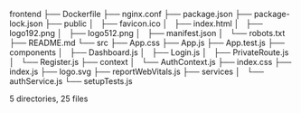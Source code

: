 frontend
├── Dockerfile
├── nginx.conf
├── package.json
├── package-lock.json
├── public
│   ├── favicon.ico
│   ├── index.html
│   ├── logo192.png
│   ├── logo512.png
│   ├── manifest.json
│   └── robots.txt
├── README.md
└── src
    ├── App.css
    ├── App.js
    ├── App.test.js
    ├── components
    │   ├── Dashboard.js
    │   ├── Login.js
    │   ├── PrivateRoute.js
    │   └── Register.js
    ├── context
    │   └── AuthContext.js
    ├── index.css
    ├── index.js
    ├── logo.svg
    ├── reportWebVitals.js
    ├── services
    │   └── authService.js
    └── setupTests.js

5 directories, 25 files
